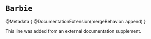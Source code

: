 # ``Barbie``

@Metadata {
    @DocumentationExtension(mergeBehavior: append)
}

This line was added from an external documentation supplement.
